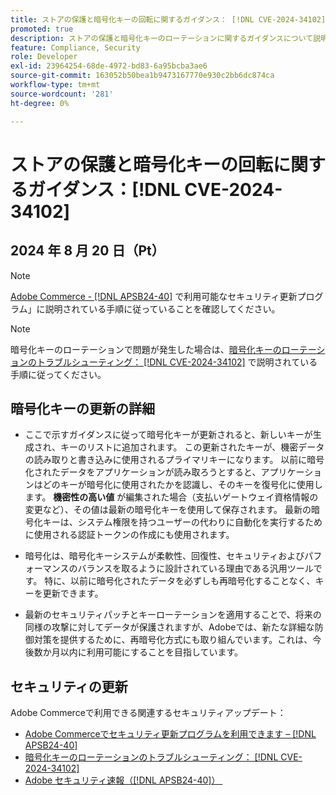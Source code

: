```yaml
---
title: ストアの保護と暗号化キーの回転に関するガイダンス： [!DNL CVE-2024-34102]
promoted: true
description: ストアの保護と暗号化キーのローテーションに関するガイダンスについて説明します  [!DNL CVE-2024-34102]。
feature: Compliance, Security
role: Developer
exl-id: 23964254-68de-4972-bd83-6a95bcba3ae6
source-git-commit: 163052b50bea1b9473167770e930c2bb6dc874ca
workflow-type: tm+mt
source-wordcount: '281'
ht-degree: 0%

---
```


# ストアの保護と暗号化キーの回転に関するガイダンス：[!DNL CVE-2024-34102]

## 2024 年 8 月 20 日（Pt）

>[!NOTE]
>
>[Adobe Commerce - [!DNL APSB24-40]](https://experienceleague.adobe.com/ja/docs/experience-cloud-kcs/kbarticles/ka-27136) で利用可能なセキュリティ更新プログラム」に説明されている手順に従っていることを確認してください。

>[!NOTE]
>
>暗号化キーのローテーションで問題が発生した場合は、[&#x200B; 暗号化キーのローテーションのトラブルシューティング： [!DNL CVE-2024-34102]](https://experienceleague.adobe.com/ja/docs/experience-cloud-kcs/kbarticles/ka-27134) で説明されている手順に従ってください。

## 暗号化キーの更新の詳細

* ここで示すガイダンスに従って暗号化キーが更新されると、新しいキーが生成され、キーのリストに追加されます。 この更新されたキーが、機密データの読み取りと書き込みに使用されるプライマリキーになります。 以前に暗号化されたデータをアプリケーションが読み取ろうとすると、アプリケーションはどのキーが暗号化に使用されたかを認識し、そのキーを復号化に使用します。 **機密性の高い値** が編集された場合（支払いゲートウェイ資格情報の変更など）、その値は最新の暗号化キーを使用して保存されます。 最新の暗号化キーは、システム権限を持つユーザーの代わりに自動化を実行するために使用される認証トークンの作成にも使用されます。

* 暗号化は、暗号化キーシステムが柔軟性、回復性、セキュリティおよびパフォーマンスのバランスを取るように設計されている理由である汎用ツールです。 特に、以前に暗号化されたデータを必ずしも再暗号化することなく、キーを更新できます。

* 最新のセキュリティパッチとキーローテーションを適用することで、将来の同様の攻撃に対してデータが保護されますが、Adobeでは、新たな詳細な防御対策を提供するために、再暗号化方式にも取り組んでいます。これは、今後数か月以内に利用可能にすることを目指しています。

## セキュリティの更新

Adobe Commerceで利用できる関連するセキュリティアップデート：

* [Adobe Commerceでセキュリティ更新プログラムを利用できます – [!DNL APSB24-40]](https://experienceleague.adobe.com/ja/docs/experience-cloud-kcs/kbarticles/ka-27136)
* [&#x200B; 暗号化キーのローテーションのトラブルシューティング： [!DNL CVE-2024-34102]](https://experienceleague.adobe.com/ja/docs/experience-cloud-kcs/kbarticles/ka-27134)
* [Adobe セキュリティ速報（[!DNL APSB24-40]） &#x200B;](https://helpx.adobe.com/jp/security/products/magento/apsb24-40.html)
